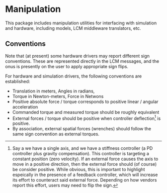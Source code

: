 # Manipulation

This package includes manipulation utilities for interfacing with simulation
and hardware, including models, LCM middleware translators, etc.

## Conventions

<!--
Per discussion in https://github.com/RobotLocomotion/drake/issues/13374 and related threads.
-->

Note that (at present) some hardware drivers may report different sign
conventions. These are represented directly in the LCM messages, and the onus
is presently on the user to apply appropriate sign flips.

For hardware and simulation drivers, the following conventions are established:

- Translation in meters, Angles in radians,
- Torque in Newton-meters, Force in Netwons
- Positive absolute force / torque corresponds to positive linear / angular acceleration
- Commanded torque and measured torque should be roughly equivalent
- External forces / torque should be positive when controller deflection[^1]
  is positive.
- By association, external spatial forces (wrenches) should follow the same
  sign convention as external torques.

[^1]: Say a we have a single axis, and we have a stiffness controller
(a PD controller plus gravity compensation). This controller is targeting a
constant position (zero velocity). If an external force causes the axis to move
in a positive direction, then the external force should (of course) be
consider positive. While obvious, this is important to highlight espeically in
the presence of a feedback controller, which will increase its effort to
counteract said external force. Depending on how vendors report this effort,
users may need to flip the sign.
